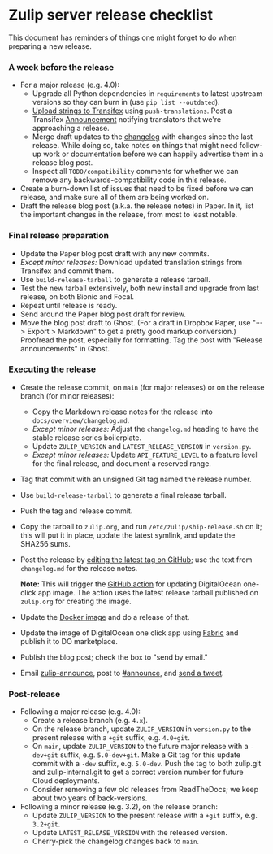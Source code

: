 # Zulip server release checklist

This document has reminders of things one might forget to do when
preparing a new release.

### A week before the release

- For a major release (e.g. 4.0):
  - Upgrade all Python dependencies in
    `requirements` to latest upstream versions so they can burn in (use
    `pip list --outdated`).
  - [Upload strings to
    Transifex](../translating/internationalization.html#translation-process)
    using `push-translations`. Post a Transifex
    [Announcement](https://www.transifex.com/zulip/zulip/announcements/)
    notifying translators that we're approaching a release.
  - Merge draft updates to the [changelog](../overview/changelog.md)
    with changes since the last release. While doing so, take notes on
    things that might need follow-up work or documentation before we
    can happily advertise them in a release blog post.
  - Inspect all `TODO/compatibility` comments for whether we can
    remove any backwards-compatibility code in this release.
- Create a burn-down list of issues that need to be fixed before we can
  release, and make sure all of them are being worked on.
- Draft the release blog post (a.k.a. the release notes) in Paper. In
  it, list the important changes in the release, from most to least
  notable.

### Final release preparation

- Update the Paper blog post draft with any new commits.
- _Except minor releases:_ Download updated translation strings from
  Transifex and commit them.
- Use `build-release-tarball` to generate a release tarball.
- Test the new tarball extensively, both new install and upgrade from last
  release, on both Bionic and Focal.
- Repeat until release is ready.
- Send around the Paper blog post draft for review.
- Move the blog post draft to Ghost. (For a draft in Dropbox Paper,
  use "··· > Export > Markdown" to get a pretty good markup
  conversion.) Proofread the post, especially for formatting. Tag
  the post with "Release announcements" in Ghost.

### Executing the release

- Create the release commit, on `main` (for major releases) or on the
  release branch (for minor releases):
  - Copy the Markdown release notes for the release into
    `docs/overview/changelog.md`.
  - _Except minor releases:_ Adjust the `changelog.md` heading to have
    the stable release series boilerplate.
  - Update `ZULIP_VERSION` and `LATEST_RELEASE_VERSION` in `version.py`.
  - _Except minor releases:_ Update `API_FEATURE_LEVEL` to a feature
    level for the final release, and document a reserved range.
- Tag that commit with an unsigned Git tag named the release number.
- Use `build-release-tarball` to generate a final release tarball.
- Push the tag and release commit.
- Copy the tarball to `zulip.org`, and run
  `/etc/zulip/ship-release.sh` on it; this will put it in place,
  update the latest symlink, and update the SHA256 sums.
- Post the release by [editing the latest tag on
  GitHub](https://github.com/zulip/zulip/tags); use the text from
  `changelog.md` for the release notes.

  **Note:** This will trigger the [GitHub action](https://github.com/zulip/zulip/blob/main/tools/oneclickapps/README.md)
  for updating DigitalOcean one-click app image. The action uses the latest release
  tarball published on `zulip.org` for creating the image.

- Update the [Docker image](https://github.com/zulip/docker-zulip) and
  do a release of that.
- Update the image of DigitalOcean one click app using
  [Fabric](https://github.com/zulip/marketplace-partners) and publish
  it to DO marketplace.
- Publish the blog post; check the box to "send by email."
- Email [zulip-announce](https://groups.google.com/g/zulip-announce),
  post to [#announce](https://chat.zulip.org/#narrow/stream/1-announce),
  and [send a tweet](https://twitter.com/zulip).

### Post-release

- Following a major release (e.g. 4.0):
  - Create a release branch (e.g. `4.x`).
  - On the release branch, update `ZULIP_VERSION` in `version.py` to
    the present release with a `+git` suffix, e.g. `4.0+git`.
  - On `main`, update `ZULIP_VERSION` to the future major release with
    a `-dev+git` suffix, e.g. `5.0-dev+git`. Make a Git tag for this
    update commit with a `-dev` suffix, e.g. `5.0-dev`. Push the tag
    to both zulip.git and zulip-internal.git to get a correct version
    number for future Cloud deployments.
  - Consider removing a few old releases from ReadTheDocs; we keep about
    two years of back-versions.
- Following a minor release (e.g. 3.2), on the release branch:
  - Update `ZULIP_VERSION` to the present release with a `+git`
    suffix, e.g. `3.2+git`.
  - Update `LATEST_RELEASE_VERSION` with the released version.
  - Cherry-pick the changelog changes back to `main`.
